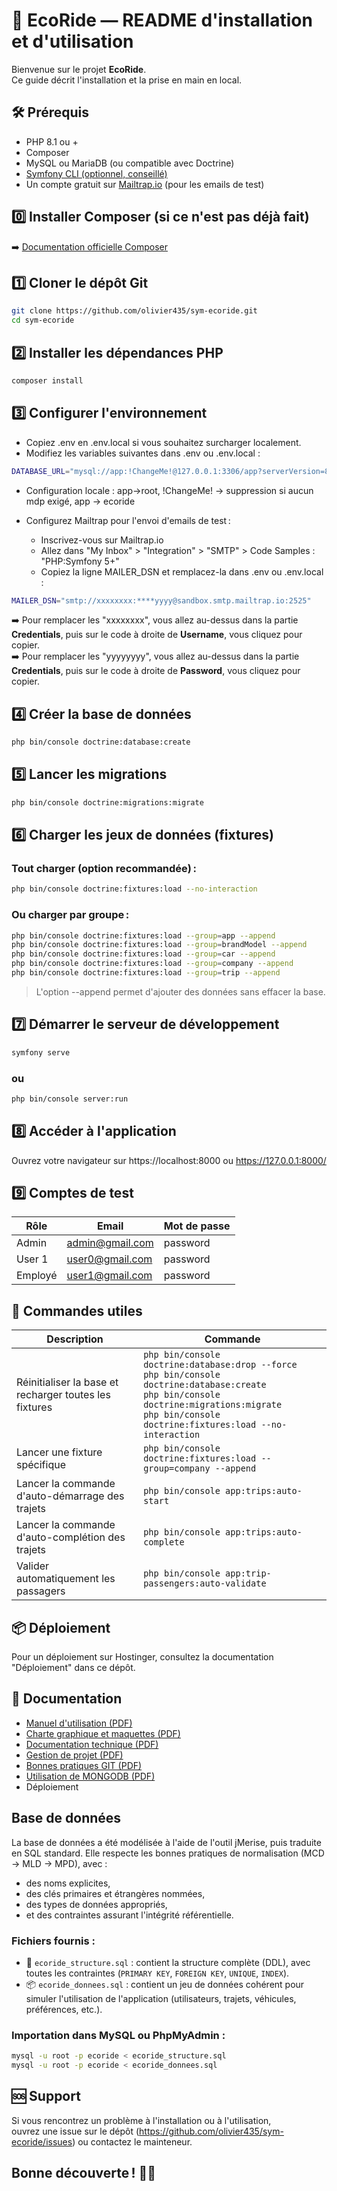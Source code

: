 # 🚗 EcoRide — README d'installation et d'utilisation

Bienvenue sur le projet **EcoRide**.  
Ce guide décrit l'installation et la prise en main en local.

## 🛠️ Prérequis

- PHP 8.1 ou +
- Composer
- MySQL ou MariaDB (ou compatible avec Doctrine)
- [Symfony CLI (optionnel, conseillé)](https://symfony.com/download)
- Un compte gratuit sur [Mailtrap.io](https://mailtrap.io) (pour les emails de test)

## 0️⃣ Installer Composer (si ce n'est pas déjà fait)

➡️ [Documentation officielle Composer](https://getcomposer.org/download/)

## 1️⃣ Cloner le dépôt Git

```bash
git clone https://github.com/olivier435/sym-ecoride.git
cd sym-ecoride
```

## 2️⃣ Installer les dépendances PHP

```bash
composer install
```

## 3️⃣ Configurer l'environnement
- Copiez .env en .env.local si vous souhaitez surcharger localement.
- Modifiez les variables suivantes dans .env ou .env.local :
```bash
DATABASE_URL="mysql://app:!ChangeMe!@127.0.0.1:3306/app?serverVersion=8.0.32&charset=utf8mb4"
```
- Configuration locale : app->root, !ChangeMe! -> suppression si aucun mdp exigé, app -> ecoride
- Configurez Mailtrap pour l'envoi d'emails de test :

    - Inscrivez-vous sur Mailtrap.io
    - Allez dans "My Inbox" > "Integration" > "SMTP" > Code Samples : "PHP:Symfony 5+"
    - Copiez la ligne MAILER_DSN et remplacez-la dans .env ou .env.local :

```bash
MAILER_DSN="smtp://xxxxxxxx:****yyyy@sandbox.smtp.mailtrap.io:2525"
```
➡️ Pour remplacer les "xxxxxxxx", vous allez au-dessus dans la partie **Credentials**, puis sur le code à droite de **Username**, vous cliquez pour copier.\
➡️ Pour remplacer les "yyyyyyyy", vous allez au-dessus dans la partie **Credentials**, puis sur le code à droite de **Password**, vous cliquez pour copier.

## 4️⃣ Créer la base de données

```bash
php bin/console doctrine:database:create
```

## 5️⃣ Lancer les migrations

```bash
php bin/console doctrine:migrations:migrate
```

## 6️⃣ Charger les jeux de données (fixtures)

### Tout charger (option recommandée) :

```bash
php bin/console doctrine:fixtures:load --no-interaction
```

### Ou charger par groupe :

```bash
php bin/console doctrine:fixtures:load --group=app --append
php bin/console doctrine:fixtures:load --group=brandModel --append
php bin/console doctrine:fixtures:load --group=car --append
php bin/console doctrine:fixtures:load --group=company --append
php bin/console doctrine:fixtures:load --group=trip --append
```
> L'option --append permet d'ajouter des données sans effacer la base.

## 7️⃣ Démarrer le serveur de développement

```bash
symfony serve
```

### ou

```bash
php bin/console server:run
```

## 8️⃣ Accéder à l'application

Ouvrez votre navigateur sur https://localhost:8000 ou https://127.0.0.1:8000/

## 9️⃣ Comptes de test

| Rôle   | Email                                         | Mot de passe |
| ------ | --------------------------------------------- | ------------ |
| Admin  | [admin@gmail.com](mailto:admin@gmail.com) | password     |
| User 1 | [user0@gmail.com](mailto:user0@gmail.com) | password      |
| Employé | [user1@gmail.com](mailto:user1@gmail.com) | password      |

## 🔁 Commandes utiles

| Description                                            | Commande                                                                                                                                                                                                        |
| ------------------------------------------------------ | --------------------------------------------------------------------------------------------------------------------------------------------------------------------------------------------------------------- |
| Réinitialiser la base et recharger toutes les fixtures | `php bin/console doctrine:database:drop --force`<br/>`php bin/console doctrine:database:create`<br/>`php bin/console doctrine:migrations:migrate`<br/>`php bin/console doctrine:fixtures:load --no-interaction` |
| Lancer une fixture spécifique        | `php bin/console doctrine:fixtures:load --group=company --append`                                                                                                                                                                          |
| Lancer la commande d'auto-démarrage des trajets        | `php bin/console app:trips:auto-start`                                                                                                                                                                          |
| Lancer la commande d'auto-complétion des trajets       | `php bin/console app:trips:auto-complete`                                                                                                                                                                       |
| Valider automatiquement les passagers                  | `php bin/console app:trip-passengers:auto-validate`                                                                                                                                                             |

## 📦 Déploiement

Pour un déploiement sur Hostinger, consultez la documentation "Déploiement" dans ce dépôt.

## 📝 Documentation

- [Manuel d'utilisation (PDF)](doc/manuel_utilisation_ecoride_v2.pdf)
- [Charte graphique et maquettes (PDF)](doc/charte-graphique-ecoride.pdf)
- [Documentation technique (PDF)](doc/documentation_technique_ecoride.pdf)
- [Gestion de projet (PDF)](doc/ecoride_gestion_projet.pdf)
- [Bonnes pratiques GIT (PDF)](doc/bonnes_pratiques_git_ecoride.pdf)
- [Utilisation de MONGODB (PDF)](doc/process_mongo_db_php_8.3.14.pdf)
- Déploiement

## Base de données

La base de données a été modélisée à l'aide de l'outil jMerise, puis traduite en SQL standard. Elle respecte les bonnes pratiques de normalisation (MCD → MLD → MPD), avec :
- des noms explicites,
- des clés primaires et étrangères nommées,
- des types de données appropriés,
- et des contraintes assurant l'intégrité référentielle.

### Fichiers fournis :
- 🧱 `ecoride_structure.sql` : contient la structure complète (DDL), avec toutes les contraintes (`PRIMARY KEY`, `FOREIGN KEY`, `UNIQUE`, `INDEX`).
- 📦 `ecoride_donnees.sql` : contient un jeu de données cohérent pour simuler l'utilisation de l'application (utilisateurs, trajets, véhicules, préférences, etc.).

### Importation dans MySQL ou PhpMyAdmin :

```bash
mysql -u root -p ecoride < ecoride_structure.sql
mysql -u root -p ecoride < ecoride_donnees.sql
```

## 🆘 Support

Si vous rencontrez un problème à l'installation ou à l'utilisation,\
ouvrez une issue sur le dépôt (https://github.com/olivier435/sym-ecoride/issues) ou contactez le mainteneur.

## Bonne découverte ! 🚗🌱